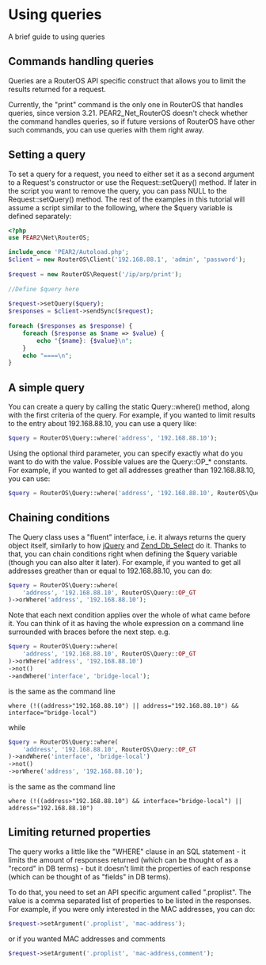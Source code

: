 # Using queries
A brief guide to using queries

## Commands handling queries
Queries are a RouterOS API specific construct that allows you to limit the results returned for a request.

Currently, the "print" command is the only one in RouterOS that handles queries, since version 3.21. PEAR2_Net_RouterOS doesn't check whether the command handles queries, so if future versions of RouterOS have other such commands, you can use queries with them right away.

## Setting a query
To set a query for a request, you need to either set it as a second argument to a Request's constructor or use the Request::setQuery() method. If later in the script you want to remove the query, you can pass NULL to the Request::setQuery() method. The rest of the examples in this tutorial will assume a script similar to the following, where the $query variable is defined separately:

```php
<?php
use PEAR2\Net\RouterOS;

include_once 'PEAR2/Autoload.php';
$client = new RouterOS\Client('192.168.88.1', 'admin', 'password');
 
$request = new RouterOS\Request('/ip/arp/print');
 
//Define $query here
 
$request->setQuery($query);
$responses = $client->sendSync($request);
 
foreach ($responses as $response) {
    foreach ($response as $name => $value) {
        echo "{$name}: {$value}\n";
    }
    echo "====\n";
}
```

## A simple query
You can create a query by calling the static Query::where() method, along with the first criteria of the query. For example, if you wanted to limit results to the entry about 192.168.88.10, you can use a query like:

```php
$query = RouterOS\Query::where('address', '192.168.88.10');
```

Using the optional third parameter, you can specify exactly what do you want to do with the value. Possible values are the Query::OP_* constants. For example, if you wanted to get all addresses greather than 192.168.88.10, you can use:

```php
$query = RouterOS\Query::where('address', '192.168.88.10', RouterOS\Query::OP_GT);
```

## Chaining conditions
The Query class uses a "fluent" interface, i.e. it always returns the query object itself, similarly to how [jQuery](http://jquery.com) and [Zend_Db_Select](http://framework.zend.com/manual/en/zend.db.select.html) do it. Thanks to that, you can chain conditions right when defining the $query variable (though you can also alter it later). For example, if you wanted to get all addresses greather than or equal to 192.168.88.10, you can do:

```php
$query = RouterOS\Query::where(
    'address', '192.168.88.10', RouterOS\Query::OP_GT
)->orWhere('address', '192.168.88.10');
```

Note that each next condition applies over the whole of what came before it. You can think of it as having the whole expression on a command line surrounded with braces before the next step. e.g.

```php
$query = RouterOS\Query::where(
    'address', '192.168.88.10', RouterOS\Query::OP_GT
)->orWhere('address', '192.168.88.10')
->not()
->andWhere('interface', 'bridge-local');
```

is the same as the command line

```
where (!((address>"192.168.88.10") || address="192.168.88.10") && interface="bridge-local")
```

while

```php
$query = RouterOS\Query::where(
    'address', '192.168.88.10', RouterOS\Query::OP_GT
)->andWhere('interface', 'bridge-local')
->not()
->orWhere('address', '192.168.88.10');
```

is the same as the command line

```
where (!((address>"192.168.88.10") && interface="bridge-local") || address="192.168.88.10")
```

## Limiting returned properties
The query works a little like the "WHERE" clause in an SQL statement - it limits the amount of responses returned (which can be thought of as a "record" in DB terms) - but it doesn't limit the properties of each response (which can be thought of as "fields" in DB terms).

To do that, you need to set an API specific argument called ".proplist". The value is a comma separated list of properties to be listed in the responses. For example, if you were only interested in the MAC addresses, you can do:

```php
$request->setArgument('.proplist', 'mac-address');
```

or if you wanted MAC addresses and comments

```php
$request->setArgument('.proplist', 'mac-address,comment');
```
